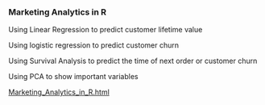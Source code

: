 ### Marketing Analytics in R



Using Linear Regression to predict customer lifetime value

Using logistic regression to predict customer churn

Using Survival Analysis to predict the time of next order or customer churn

Using PCA to show important variables


 [Marketing_Analytics_in_R.html](https://github.com/goodjob0823/Marketing-Analytics-in-R/Marketing_Analytics_in_R.html)

